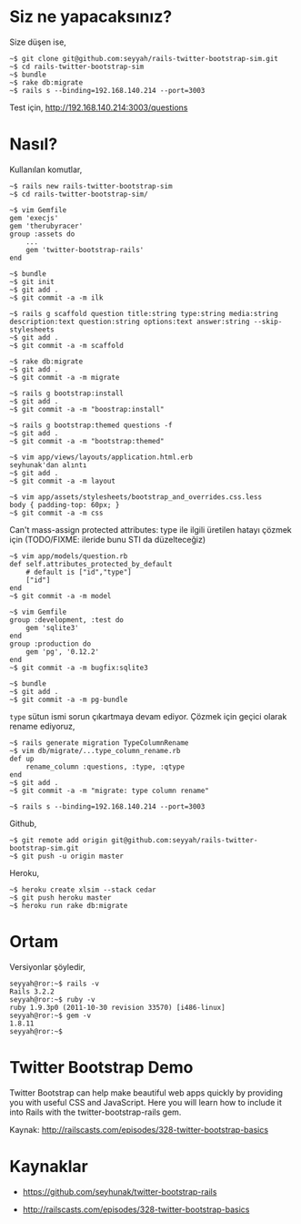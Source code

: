 # Siz ne yapacaksınız?

Size düşen ise,

	~$ git clone git@github.com:seyyah/rails-twitter-bootstrap-sim.git
	~$ cd rails-twitter-bootstrap-sim
	~$ bundle
	~$ rake db:migrate
	~$ rails s --binding=192.168.140.214 --port=3003

Test için, http://192.168.140.214:3003/questions

# Nasıl?
Kullanılan komutlar,

	~$ rails new rails-twitter-bootstrap-sim
	~$ cd rails-twitter-bootstrap-sim/

	~$ vim Gemfile
	gem 'execjs'
	gem 'therubyracer'
	group :assets do
		...
		gem 'twitter-bootstrap-rails'
	end

	~$ bundle
	~$ git init
	~$ git add .
	~$ git commit -a -m ilk

	~$ rails g scaffold question title:string type:string media:string description:text question:string options:text answer:string --skip-stylesheets
	~$ git add .
	~$ git commit -a -m scaffold

	~$ rake db:migrate
	~$ git add .
	~$ git commit -a -m migrate

	~$ rails g bootstrap:install
	~$ git add .
	~$ git commit -a -m "boostrap:install"

	~$ rails g bootstrap:themed questions -f
	~$ git add .
	~$ git commit -a -m "bootstrap:themed"

	~$ vim app/views/layouts/application.html.erb
	seyhunak'dan alıntı
	~$ git add .
	~$ git commit -a -m layout

	~$ vim app/assets/stylesheets/bootstrap_and_overrides.css.less
	body { padding-top: 60px; }
	~$ git commit -a -m css

Can't mass-assign protected attributes: type ile ilgili üretilen hatayı çözmek
için (TODO/FIXME: ileride bunu STI da düzelteceğiz)

	~$ vim app/models/question.rb
	def self.attributes_protected_by_default
		# default is ["id","type"]
		["id"]
	end
	~$ git commit -a -m model

	~$ vim Gemfile
	group :development, :test do
		gem 'sqlite3'
	end
	group :production do
		gem 'pg', '0.12.2'
	end
	~$ git commit -a -m bugfix:sqlite3

	~$ bundle
	~$ git add .
	~$ git commit -a -m pg-bundle

`type` sütun ismi sorun çıkartmaya devam ediyor. Çözmek için geçici olarak
rename ediyoruz,

	~$ rails generate migration TypeColumnRename
	~$ vim db/migrate/...type_column_rename.rb
	def up
		rename_column :questions, :type, :qtype
	end
	~$ git add .
	~$ git commit -a -m "migrate: type column rename"

	~$ rails s --binding=192.168.140.214 --port=3003

Github,

	~$ git remote add origin git@github.com:seyyah/rails-twitter-bootstrap-sim.git
	~$ git push -u origin master

Heroku,

	~$ heroku create xlsim --stack cedar
	~$ git push heroku master
	~$ heroku run rake db:migrate

# Ortam

Versiyonlar şöyledir,

	seyyah@ror:~$ rails -v
	Rails 3.2.2
	seyyah@ror:~$ ruby -v
	ruby 1.9.3p0 (2011-10-30 revision 33570) [i486-linux]
	seyyah@ror:~$ gem -v
	1.8.11
	seyyah@ror:~$

# Twitter Bootstrap Demo

Twitter Bootstrap can help make beautiful web apps quickly by providing you
with useful CSS and JavaScript. Here you will learn how to include it into
Rails with the twitter-bootstrap-rails gem.

Kaynak: http://railscasts.com/episodes/328-twitter-bootstrap-basics

# Kaynaklar

- https://github.com/seyhunak/twitter-bootstrap-rails

- http://railscasts.com/episodes/328-twitter-bootstrap-basics
